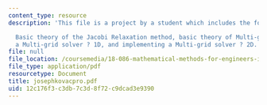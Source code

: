 ```yaml
---
content_type: resource
description: 'This file is a project by a student which includes the following topics:

  Basic theory of the Jacobi Relaxation method, basic theory of Multi-grid, implementing
  a Multi-grid solver ? 1D, and implementing a Multi-grid solver ? 2D.'
file: null
file_location: /coursemedia/18-086-mathematical-methods-for-engineers-ii-spring-2006/12c176f3c3db7c3d8f72c9dcad3e9390_josephkovacpro.pdf
file_type: application/pdf
resourcetype: Document
title: josephkovacpro.pdf
uid: 12c176f3-c3db-7c3d-8f72-c9dcad3e9390
---
```

